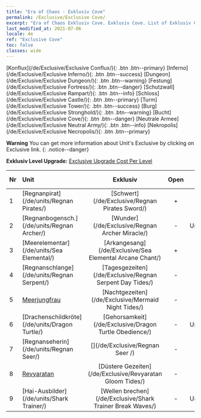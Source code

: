 ```yaml
---
title: "Era of Chaos - Exklusiv Cove"
permalink: /Exclusive/Exclusive Cove/
excerpt: "Era of Chaos Exklusiv Cove. Exklusiv Cove. List of Exklusiv Cove in Era of Chaos"
last_modified_at: 2021-07-06
locale: de
ref: "Exclusive Cove"
toc: false
classes: wide
---
```

 [Konflux](/de/Exclusive/Exclusive Conflux/){: .btn .btn--primary} [Inferno](/de/Exclusive/Exclusive Inferno/){: .btn .btn--success} [Dungeon](/de/Exclusive/Exclusive Dungeon/){: .btn .btn--warning} [Festung](/de/Exclusive/Exclusive Fortress/){: .btn .btn--danger} [Schutzwall](/de/Exclusive/Exclusive Rampart/){: .btn .btn--info} [Schloss](/de/Exclusive/Exclusive Castle/){: .btn .btn--primary} [Turm](/de/Exclusive/Exclusive Tower/){: .btn .btn--success} [Burg](/de/Exclusive/Exclusive Stronghold/){: .btn .btn--warning} [Bucht](/de/Exclusive/Exclusive Cove/){: .btn .btn--danger} [Neutrale Armee](/de/Exclusive/Exclusive Neutral Army/){: .btn .btn--info} [Nekropolis](/de/Exclusive/Exclusive Necropolis/){: .btn .btn--primary} 

**Warning** You can get more information about Unit's Exclusive by clicking on Exclusive link. 
{: .notice--danger}

 **Exklusiv Level Upgrade:** [Exclusive Upgrade Cost Per Level](/Exclusive/ExclusiveUpgradeCostPerLevel/)

  | Nr |         Unit        | Exklusiv | Open  |    Type   |  Item to Rank UP      |  Skin   |
  |:---|:--------------------|:-------------:|:-----:|:---------:|:---------------------:|:-------:|
  | 1  | [Regnanpirat](/de/units/Regnan Pirates/) | [Schwert](/de/Exclusive/Regnan Pirates Sword/) | + | Aufladung | [Schwert-Token](/ItemsDE/con_912/) | - |
  | 2  | [Regnanbogensch.](/de/units/Regnan Archer/) | [Wunder](/de/Exclusive/Regnan Archer Miracle/) | - | Unterstützung | - | - |
  | 3  | [Meerelementar](/de/units/Sea Elemental/) | [Arkangesang](/de/Exclusive/Sea Elemental Arcane Chant/) | + | Aufladung | [Arkangesang-Token](/ItemsDE/con_915/) | - |
  | 4  | [Regnanschlange](/de/units/Regnan Serpent/) | [Tagesgezeiten](/de/Exclusive/Regnan Serpent Day Tides/) | - | Fernkampf | [Tagesgezeiten-Token](/ItemsDE/con_1003/) | [Tagesgezeiten-Spezialskin](/ItemsDE/con_671/) |
  | 5  | [Meerjungfrau](/de/units/Mermaid/) | [Nachtgezeiten](/de/Exclusive/Mermaid Night Tides/) | - | Fernkampf | [Nachtgezeiten-Token](/ItemsDE/con_1004/) | [Nachtgezeiten-Spezialskin](/ItemsDE/con_672/) |
  | 6  | [Drachenschildkröte](/de/units/Dragon Turtle/) | [Gehorsamkeit](/de/Exclusive/Dragon Turtle Obedience/) | - | Unterstützung | [Gehorsamkeit-Token](/ItemsDE/con_1005/) | [Gehorsamkeit-Spezialskin](/ItemsDE/con_673/) |
  | 7  | [Regnanseherin](/de/units/Regnan Seer/) | [](/de/Exclusive/Regnan Seer /) | - | Hauptstadt | [„Stadt am Meer“-Bannerseele](/ItemsDE/con_1006/) | [Tool_2990709](/ItemsDE/con_674/) |
  | 8  | [Revyaratan](/de/units/Revyaratan/) | [Düstere Gezeiten](/de/Exclusive/Revyaratan Gloom Tides/) | - | Fernkampf | - | - |
  | 9  | [Hai-Ausbilder](/de/units/Shark Trainer/) | [Wellen brechen](/de/Exclusive/Shark Trainer Break Waves/) | - | Unterstützung | - | - |
